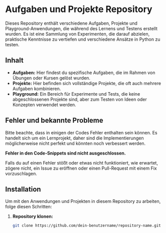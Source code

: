 # Aufgaben und Projekte Repository

Dieses Repository enthält verschiedene Aufgaben, Projekte und Playground-Anwendungen, die während des Lernens und Testens erstellt wurden. Es ist eine Sammlung von Experimenten, die darauf abzielen, praktische Kenntnisse zu vertiefen und verschiedene Ansätze in Python zu testen.

## Inhalt

- **Aufgaben:** Hier findest du spezifische Aufgaben, die im Rahmen von Übungen oder Kursen gelöst wurden.
- **Projekte:** Hier befinden sich vollständige Projekte, die oft auch mehrere Aufgaben kombinieren.
- **Playground:** Ein Bereich für Experimente und Tests, die keine abgeschlossenen Projekte sind, aber zum Testen von Ideen oder Konzepten verwendet werden.

## Fehler und bekannte Probleme

Bitte beachte, dass in einigen der Codes Fehler enthalten sein können. Es handelt sich um ein Lernprojekt, daher sind die Implementierungen möglicherweise nicht perfekt und könnten noch verbessert werden.

**Fehler in den Code-Snippets sind nicht ausgeschlossen.**

Falls du auf einen Fehler stößt oder etwas nicht funktioniert, wie erwartet, zögere nicht, ein Issue zu eröffnen oder einen Pull-Request mit einem Fix vorzuschlagen.

## Installation

Um mit den Anwendungen und Projekten in diesem Repository zu arbeiten, folge diesen Schritten:

1. **Repository klonen:**
   ```bash
   git clone https://github.com/dein-benutzername/repository-name.git
